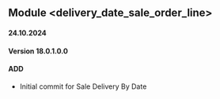 ## Module <delivery_date_sale_order_line>

#### 24.10.2024
#### Version 18.0.1.0.0
#### ADD
- Initial commit for Sale Delivery By Date
